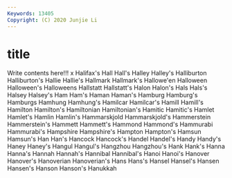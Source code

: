 ```yaml
---
Keywords: 13405
Copyright: (C) 2020 Junjie Li
---
```


# title

Write contents here!!!
x 
Halifax's 
Hall 
Hall's 
Halley 
Halley's
Halliburton 
Halliburton's 
Hallie 
Hallie's 
Hallmark 
Hallmark's 
Hallowe'en 
Halloween 
Halloween's 
Halloweens
Hallstatt 
Hallstatt's 
Halon 
Halon's 
Hals 
Hals's 
Halsey 
Halsey's 
Ham 
Ham's
Haman 
Haman's 
Hamburg 
Hamburg's 
Hamburgs 
Hamhung 
Hamhung's 
Hamilcar 
Hamilcar's 
Hamill
Hamill's 
Hamilton 
Hamilton's 
Hamiltonian 
Hamiltonian's 
Hamitic 
Hamitic's 
Hamlet 
Hamlet's 
Hamlin
Hamlin's 
Hammarskjold 
Hammarskjold's 
Hammerstein 
Hammerstein's 
Hammett 
Hammett's 
Hammond 
Hammond's 
Hammurabi
Hammurabi's 
Hampshire 
Hampshire's 
Hampton 
Hampton's 
Hamsun 
Hamsun's 
Han 
Han's 
Hancock
Hancock's 
Handel 
Handel's 
Handy 
Handy's 
Haney 
Haney's 
Hangul 
Hangul's 
Hangzhou
Hangzhou's 
Hank 
Hank's 
Hanna 
Hanna's 
Hannah 
Hannah's 
Hannibal 
Hannibal's 
Hanoi
Hanoi's 
Hanover 
Hanover's 
Hanoverian 
Hanoverian's 
Hans 
Hans's 
Hansel 
Hansel's 
Hansen
Hansen's 
Hanson 
Hanson's 
Hanukkah 
